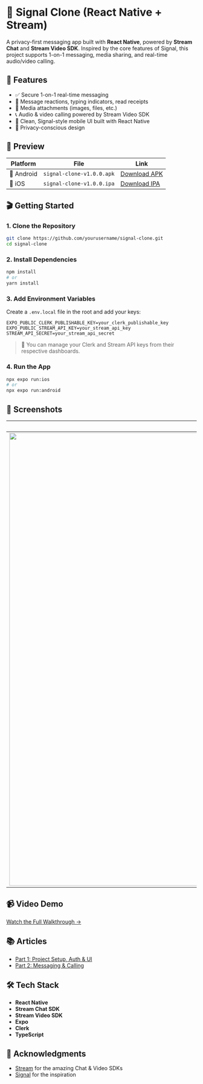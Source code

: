 
# 📱 Signal Clone (React Native + Stream)

A privacy-first messaging app built with **React Native**, powered by **Stream Chat** and **Stream Video SDK**. Inspired by the core features of Signal, this project supports 1-on-1 messaging, media sharing, and real-time audio/video calling.

## 🔧 Features

- ✅ Secure 1-on-1 real-time messaging  
- 🧵 Message reactions, typing indicators, read receipts  
- 📎 Media attachments (images, files, etc.)  
- 📞 Audio & video calling powered by Stream Video SDK  
- 🎨 Clean, Signal-style mobile UI built with React Native  
- 🔐 Privacy-conscious design

## 🚀 Preview

| Platform   | File                      | Link              |
| ---------- | ------------------------- | ----------------- |
| 🤖 Android | `signal-clone-v1.0.0.apk` | [Download APK](https://github.com/TropicolX/signal-clone/releases/download/v1.0/signal-clone-v1.0.0.apk) |
| 🍏 iOS     | `signal-clone-v1.0.0.ipa` | [Download IPA](https://github.com/TropicolX/signal-clone/releases/download/v1.0/signal-clone-v1.0.0.ipa) |

## 🎬 Getting Started

### 1. Clone the Repository

```bash
git clone https://github.com/yourusername/signal-clone.git
cd signal-clone
````

### 2. Install Dependencies

```bash
npm install
# or
yarn install
```

### 3. Add Environment Variables

Create a `.env.local` file in the root and add your keys:

```env
EXPO_PUBLIC_CLERK_PUBLISHABLE_KEY=your_clerk_publishable_key
EXPO_PUBLIC_STREAM_API_KEY=your_stream_api_key
STREAM_API_SECRET=your_stream_api_secret
```

> 🔑 You can manage your Clerk and Stream API keys from their respective dashboards.

### 4. Run the App

```bash
npx expo run:ios
# or
npx expo run:android
```

## 📸 Screenshots

|         *Chat Screen*         |         *Call Screen*         |
| :---------------------------: | :---------------------------: |
| <img width="1440" height="1200" alt="image" src="https://github.com/user-attachments/assets/405ed51d-15be-4895-b272-f33ba8266e47" /> | <img width="1440" height="1200" alt="image" src="https://github.com/user-attachments/assets/328bead4-dcbe-42fd-a97c-f5749c96f5f2" /> |

## 📹 Video Demo

[Watch the Full Walkthrough →](link-to-your-video)

## 📚 Articles

* [Part 1: Project Setup, Auth & UI](link-to-blog-post-1)
* [Part 2: Messaging & Calling](link-to-blog-post-2)

## 🛠️ Tech Stack

- **React Native**
- **Stream Chat SDK**
- **Stream Video SDK**
- **Expo**
- **Clerk**
- **TypeScript**

## 💬 Acknowledgments

* [Stream](https://getstream.io/chat/sdk/react-native/) for the amazing Chat & Video SDKs
* [Signal](https://signal.org) for the inspiration
